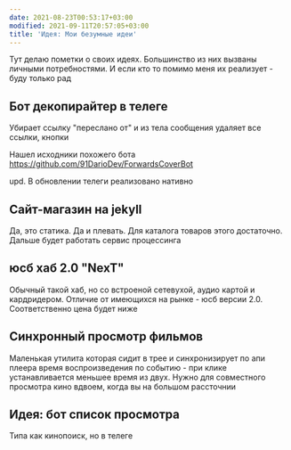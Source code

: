 ```yaml
---
date: 2021-08-23T00:53:17+03:00
modified: 2021-09-11T20:57:05+03:00
title: 'Идея: Мои безумные идеи'
---
```


Тут делаю пометки о своих идеях. Большинство из них вызваны личными потребностями. И если кто то помимо меня их реализует - буду только рад

## Бот декопирайтер в телеге
Убирает ссылку "переслано от" и из тела сообщения удаляет все ссылки, кнопки

Нашел исходники похожего бота <https://github.com/91DarioDev/ForwardsCoverBot> 

upd. В обновлении телеги реализовано нативно


## Сайт-магазин на jekyll
Да, это статика. Да и плевать. Для каталога товаров этого достаточно. Дальше будет работать сервис процессинга

## юсб хаб 2.0 "NexT"
Обычный такой хаб, но со встроеной сетевухой, аудио картой и кардридером. Отличие от имеющихся на рынке - юсб версии 2.0. Соответственно цена будет ниже

## Синхронный просмотр фильмов
Маленькая утилита которая сидит в трее и синхронизирует по апи плеера время воспроизведения по событию - при клике устанавливается меньшее время из двух. Нужно для совместного просмотра кино вдвоем, когда вы на большом рассточнии

## Идея: бот список просмотра
Типа как кинопоиск, но в телеге
